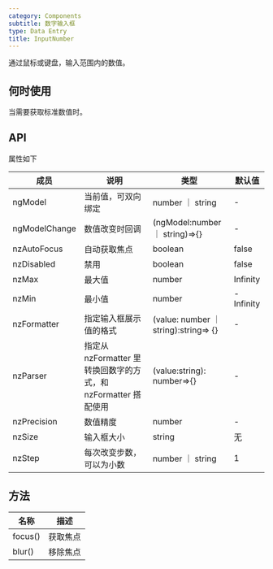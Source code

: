 ```yaml
---
category: Components
subtitle: 数字输入框
type: Data Entry
title: InputNumber
---
```


通过鼠标或键盘，输入范围内的数值。

## 何时使用

当需要获取标准数值时。

## API

属性如下

| 成员 | 说明 | 类型 | 默认值 |
| --- | --- | --- | --- |
| ngModel | 当前值，可双向绑定 | number ｜ string | - |
| ngModelChange | 数值改变时回调 | (ngModel:number ｜ string)=>{} | - |
| nzAutoFocus | 自动获取焦点 | boolean | false |
| nzDisabled | 禁用 | boolean | false |
| nzMax | 最大值 | number | Infinity |
| nzMin | 最小值 | number | -Infinity |
| nzFormatter | 指定输入框展示值的格式 | (value: number ｜ string):string=> {} | - |
| nzParser | 指定从 nzFormatter 里转换回数字的方式，和 nzFormatter 搭配使用 | (value:string): number=>{} | - |
| nzPrecision | 数值精度 | number | - |
| nzSize | 输入框大小 | string | 无 |
| nzStep | 每次改变步数，可以为小数 | number ｜ string | 1 |

## 方法

| 名称 | 描述 |
| ---- | ----------- |
| focus() | 获取焦点 |
| blur() | 移除焦点 |
